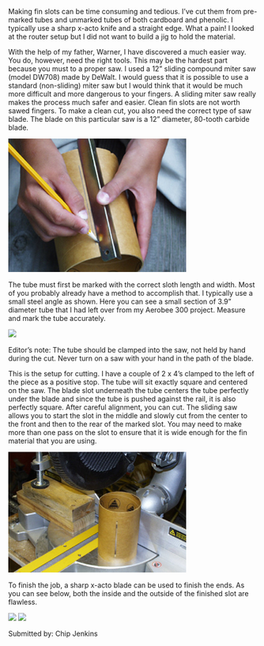 Making fin slots can be time consuming and tedious. I’ve cut them from pre-marked tubes and unmarked tubes of both cardboard and phenolic. I typically use a sharp x-acto knife and a straight edge. What a pain! I looked at the router setup but I did not want to build a jig to hold the material.

With the help of my father, Warner, I have discovered a much easier way. You do, however, need the right tools. This may be the hardest part because you must to a proper saw. I used a 12” sliding compound miter saw (model DW708) made by DeWalt. I would guess that it is possible to use a standard (non-sliding) miter saw but I would think that it would be much more difficult and more dangerous to your fingers. A sliding miter saw really makes the process much safer and easier. Clean fin slots are not worth sawed fingers. To make a clean cut, you also need the correct type of saw blade. The blade on this particular saw is a 12” diameter, 80-tooth carbide blade.

![](/images/finslots2_marktube.jpg)

The tube must first be marked with the correct sloth length and width. Most of you probably already have a method to accomplish that. I typically use a small steel angle as shown. Here you can see a small section of 3.9” diameter tube that I had left over from my Aerobee 300 project. Measure and mark the tube accurately.

![](/images/finslots2_setup.jpg)

Editor’s note: The tube should be clamped into the saw, not held by hand during the cut. Never turn on a saw with your hand in the path of the blade.

This is the setup for cutting. I have a couple of 2 x 4’s clamped to the left of the piece as a positive stop. The tube will sit exactly square and centered on the saw. The blade slot underneath the tube centers the tube perfectly under the blade and since the tube is pushed against the rail, it is also perfectly square. After careful alignment, you can cut. The sliding saw allows you to start the slot in the middle and slowly cut from the center to the front and then to the rear of the marked slot. You may need to make more than one pass on the slot to ensure that it is wide enough for the fin material that you are using.

![](/images/finslots2_cut.jpg)

To finish the job, a sharp x-acto blade can be used to finish the ends. As you can see below, both the inside and the outside of the finished slot are flawless.

![](/images/finslots2_inside.jpg)
![](/images/finslots2_outside.jpg)

Submitted by: Chip Jenkins

